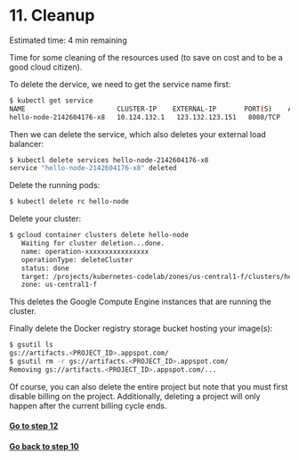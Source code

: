 # 11. Cleanup

Estimated time: 4 min remaining

Time for some cleaning of the resources used (to save on cost and to be a good cloud citizen).

To delete the dervice, we need to get the service name first:
```sh
$ kubectl get service
NAME                       CLUSTER-IP    EXTERNAL-IP       PORT(S)    AGE
hello-node-2142604176-x8   10.124.132.1   123.132.123.151   8080/TCP   1h
```
Then we can delete the service, which also deletes your external load balancer:
```sh
$ kubectl delete services hello-node-2142604176-x8
service "hello-node-2142604176-x8" deleted
```

Delete the running pods:
```sh
$ kubectl delete rc hello-node
```
Delete your cluster:
```sh
$ gcloud container clusters delete hello-node
   Waiting for cluster deletion...done.
   name: operation-xxxxxxxxxxxxxxxx
   operationType: deleteCluster
   status: done
   target: /projects/kubernetes-codelab/zones/us-central1-f/clusters/hello-world
   zone: us-central1-f
```
This deletes the Google Compute Engine instances that are running the cluster.

Finally delete the Docker registry storage bucket hosting your image(s):
```sh
$ gsutil ls
gs://artifacts.<PROJECT_ID>.appspot.com/
$ gsutil rm -r gs://artifacts.<PROJECT_ID>.appspot.com/
Removing gs://artifacts.<PROJECT_ID>.appspot.com/...
```
Of course, you can also delete the entire project but note that you must first disable billing on the project. 
Additionally, deleting a project will only happen after the current billing cycle ends.

#### [Go to step 12](step12.md)
#### [Go back to step 10](step10.md)
